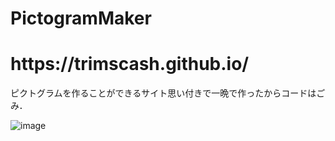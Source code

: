 # PictogramMaker
<h1>https://trimscash.github.io/</h1>
ピクトグラムを作ることができるサイト思い付きで一晩で作ったからコードはごみ．

![image](https://user-images.githubusercontent.com/42578480/183524220-a3ed480f-5fc8-4686-82a7-2dd70c8a616f.png)
